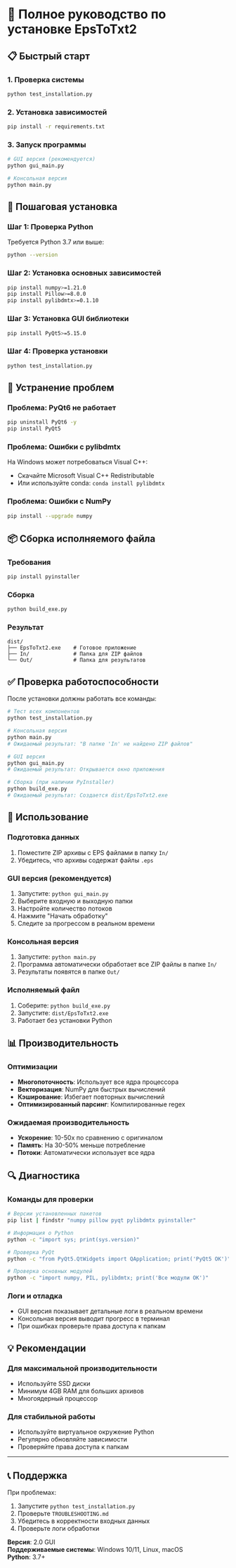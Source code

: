 # 🚀 Полное руководство по установке EpsToTxt2

## 📋 Быстрый старт

### 1. Проверка системы
```bash
python test_installation.py
```

### 2. Установка зависимостей
```bash
pip install -r requirements.txt
```

### 3. Запуск программы
```bash
# GUI версия (рекомендуется)
python gui_main.py

# Консольная версия
python main.py
```

## 🔧 Пошаговая установка

### Шаг 1: Проверка Python
Требуется Python 3.7 или выше:
```bash
python --version
```

### Шаг 2: Установка основных зависимостей
```bash
pip install numpy>=1.21.0
pip install Pillow>=8.0.0
pip install pylibdmtx>=0.1.10
```

### Шаг 3: Установка GUI библиотеки
```bash
pip install PyQt5>=5.15.0
```

### Шаг 4: Проверка установки
```bash
python test_installation.py
```

## 🐛 Устранение проблем

### Проблема: PyQt6 не работает
```bash
pip uninstall PyQt6 -y
pip install PyQt5
```

### Проблема: Ошибки с pylibdmtx
На Windows может потребоваться Visual C++:
- Скачайте Microsoft Visual C++ Redistributable
- Или используйте conda: `conda install pylibdmtx`

### Проблема: Ошибки с NumPy
```bash
pip install --upgrade numpy
```

## 📦 Сборка исполняемого файла

### Требования
```bash
pip install pyinstaller
```

### Сборка
```bash
python build_exe.py
```

### Результат
```
dist/
├── EpsToTxt2.exe    # Готовое приложение
├── In/              # Папка для ZIP файлов
└── Out/             # Папка для результатов
```

## ✅ Проверка работоспособности

После установки должны работать все команды:

```bash
# Тест всех компонентов
python test_installation.py

# Консольная версия
python main.py
# Ожидаемый результат: "В папке 'In' не найдено ZIP файлов"

# GUI версия
python gui_main.py
# Ожидаемый результат: Открывается окно приложения

# Сборка (при наличии PyInstaller)
python build_exe.py
# Ожидаемый результат: Создается dist/EpsToTxt2.exe
```

## 🎯 Использование

### Подготовка данных
1. Поместите ZIP архивы с EPS файлами в папку `In/`
2. Убедитесь, что архивы содержат файлы `.eps`

### GUI версия (рекомендуется)
1. Запустите: `python gui_main.py`
2. Выберите входную и выходную папки
3. Настройте количество потоков
4. Нажмите "Начать обработку"
5. Следите за прогрессом в реальном времени

### Консольная версия
1. Запустите: `python main.py`
2. Программа автоматически обработает все ZIP файлы в папке `In/`
3. Результаты появятся в папке `Out/`

### Исполняемый файл
1. Соберите: `python build_exe.py`
2. Запустите: `dist/EpsToTxt2.exe`
3. Работает без установки Python

## 📊 Производительность

### Оптимизации
- **Многопоточность**: Использует все ядра процессора
- **Векторизация**: NumPy для быстрых вычислений
- **Кэширование**: Избегает повторных вычислений
- **Оптимизированный парсинг**: Компилированные regex

### Ожидаемая производительность
- **Ускорение**: 10-50x по сравнению с оригиналом
- **Память**: На 30-50% меньше потребление
- **Потоки**: Автоматически использует все ядра

## 🔍 Диагностика

### Команды для проверки
```bash
# Версии установленных пакетов
pip list | findstr "numpy pillow pyqt pylibdmtx pyinstaller"

# Информация о Python
python -c "import sys; print(sys.version)"

# Проверка PyQt
python -c "from PyQt5.QtWidgets import QApplication; print('PyQt5 OK')"

# Проверка основных модулей
python -c "import numpy, PIL, pylibdmtx; print('Все модули OK')"
```

### Логи и отладка
- GUI версия показывает детальные логи в реальном времени
- Консольная версия выводит прогресс в терминал
- При ошибках проверьте права доступа к папкам

## 💡 Рекомендации

### Для максимальной производительности
- Используйте SSD диски
- Минимум 4GB RAM для больших архивов
- Многоядерный процессор

### Для стабильной работы
- Используйте виртуальное окружение Python
- Регулярно обновляйте зависимости
- Проверяйте права доступа к папкам

---

## 📞 Поддержка

При проблемах:
1. Запустите `python test_installation.py`
2. Проверьте `TROUBLESHOOTING.md`
3. Убедитесь в корректности входных данных
4. Проверьте логи обработки

**Версия**: 2.0 GUI  
**Поддерживаемые системы**: Windows 10/11, Linux, macOS  
**Python**: 3.7+
